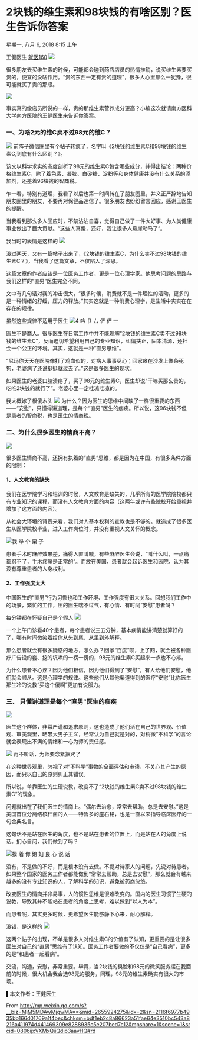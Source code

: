 # 2块钱的维生素和98块钱的有啥区别？医生告诉你答案

星期一, 八月 6, 2018
8:15 上午

王健医生  [就医160]()
![](https://raw.githubusercontent.com/tpxipster/tpxGalaxy/master/vnote笔记汇/2块钱的维生素和98块钱的有啥区别？医生告诉你答案.md/f98a30dbceb9c7ef67ff323bc298dc0d.gif)

很多朋友去买维生素的时候，可能都会碰到药店店员的热情推销，说买维生素要买贵的，便宜的没啥作用。“贵的东西一定有贵的道理"，很多人心里那么一犹豫，很可能就买了贵的那瓶。

![](https://raw.githubusercontent.com/tpxipster/tpxGalaxy/master/vnote笔记汇/2块钱的维生素和98块钱的有啥区别？医生告诉你答案.md/771d81818e1cb0a67f457e100d8d9f9a.gif)

事实真的像店员所说的一样，贵的那维生素营养成分更高？小编这次就请南方医科大学南方医院的王健医生来告诉你答案。

### 一、为啥2元的维C卖不过98元的维C？

![](https://raw.githubusercontent.com/tpxipster/tpxGalaxy/master/vnote笔记汇/2块钱的维生素和98块钱的有啥区别？医生告诉你答案.md/13e819ab82d1bcf1336f39e75ce2b393.jpg)
前阵子微信圈里有个帖子转疯了，名字叫《2块钱的维生素C和98块钱的维生素C,到底有什么区别？》。

该文以科学求实的态度剖析了98元的维生素C包含哪些成分，并得出结论：两种价格维生素C，除了着色素、凝胶、白砂糖、淀粉等和身体健康并没有什么关系的添加剂，还差着96块钱的智商税。

乍一看，特别有道理，我看了以后也第一时间转在了朋友圈里，并义正严辞地告知朋友圈里的朋友，不要再对保健品迷信了。很多朋友也纷纷留言回应，感谢王医生的提醒。

当我看到那么多人回应时，不禁沾沾自喜，觉得自己做了一件大好事、为人类健康事业做出了巨大贡献。“这些人真傻，还好，我让很多人悬崖勒马了”。

我当时的表情是这样的
![](https://raw.githubusercontent.com/tpxipster/tpxGalaxy/master/vnote笔记汇/2块钱的维生素和98块钱的有啥区别？医生告诉你答案.md/4aa19402114c107689fee6199190deed.gif)

没过两天，又有一篇帖子出来了，《2块钱的维生素C，为什么卖不过98块钱的维生素C？》，当我看了这篇文章，不仅陷入了深思。

这篇文章的作者应该是一位医务工作者，更是一位心理学家。他思考问题的思路与我们这样的“直男”医生完全不同。

文中有几句话对我的冲击很大，“很多时候，消费就不是一件理性的活动，更多的是一种情绪的舒缓，压力的释放。”其实这就是一种消费心理学，是生活中实实在在存在的规律。

虽然这些规律不适用于医生
![4  吟 卩 厶 俨 俨 一](https://raw.githubusercontent.com/tpxipster/tpxGalaxy/master/vnote笔记汇/2块钱的维生素和98块钱的有啥区别？医生告诉你答案.md/60e6e70f12f8917e0ccfeea0592834ca.jpg)

医生不是商人。很多医生在日常工作中并不能理解“2块钱的维生素C卖不过98块钱的维生素C”，反而迫切希望利用自己的专业知识，纠偏扶正，固本清源，还社会一个公正的环境。其实，这就是一种“直男思维”。

“尼玛你天天在医院像打了鸡血似的，对病人事事尽心；回家瘫在沙发上像条死狗，老婆病了还说挺挺就过去了。”这是很多医生的现状。

如果医生的老婆口腔溃疡了，买了98元的维生素C，医生却说“干嘛买那么贵的，吃吃2块钱的就行了”。老婆心里一定哇凉哇凉的。

我大概嫁了根傻木头
![](https://raw.githubusercontent.com/tpxipster/tpxGalaxy/master/vnote笔记汇/2块钱的维生素和98块钱的有啥区别？医生告诉你答案.md/544906a0c62f48f891384fe5abf9e3df.gif)
为什么？因为医生的思维中间缺了一样很重要的东西——“安慰”，只懂得讲道理，是每个“直男”医生的痼疾。所以说，这96块钱不但是患者的智商税，也是医生的情商税。

### 二、为什么很多医生的情商不高？

![](https://raw.githubusercontent.com/tpxipster/tpxGalaxy/master/vnote笔记汇/2块钱的维生素和98块钱的有啥区别？医生告诉你答案.md/1a9865fea0c527de30df978982d9c95a.jpg)

很多医生情商不高，还拥有执着的“直男”思维，都是因为在中国，有很多条件方面的限制：

#### 1、人文教育的缺失

我们在医学院学习和培训的时候，人文教育是缺失的，几乎所有的医学院院校都只有专业知识的课程，而没有人文教育方面的内容（这两年或许有些院校开始重视并增加了这方面的内容）。

从社会大环境的背景来看，我们对人基本权利的宣教也是不够的。就造成了很多医生从医学院校毕业，进入工作岗位时，并没有重视人文关怀的概念。

![我 举 个 栗 子](https://raw.githubusercontent.com/tpxipster/tpxGalaxy/master/vnote笔记汇/2块钱的维生素和98块钱的有啥区别？医生告诉你答案.md/bf343803ec4e54e8bbaca54eeb4160d4.jpg)

患者手术时麻醉效果差，痛得人直叫喊，有些麻醉医生会说，“叫什么叫，一点痛都忍不了，手术疼痛是正常的”。而放在美国，患者就会起诉医生和医院，认为其没有尊重患者的人身权利。

#### 2、工作强度太大

中国医生的“直男”行为习惯也和工作环境、工作强度有很大关系。回想我们工作中的场景，繁忙的工作，压的医生喘不过气，有心情、有时间“安慰”患者吗？

每分钟都在怀疑自己是个假人
![](https://raw.githubusercontent.com/tpxipster/tpxGalaxy/master/vnote笔记汇/2块钱的维生素和98块钱的有啥区别？医生告诉你答案.md/18e4429b3209dd3cb477fbfe02037978.jpg)

一个上午门诊看40个患者，每个患者说三五分钟，基本病情能讲清楚就算好的了，哪有时间微笑着给你从头到尾、从里到外解释。

那么患者就会有很多疑惑的地方，怎么办？回家“百度”呗，上了网，就会被各种医疗广告设的套、挖的坑哄的一楞一愣的，98元的维生素C买起来一点也不心疼。

为什么患者不心疼？因为他们相信，因为他们得到了“安慰”，有人给他们安慰，他们就会顺从。这是心理学的规律。这些他们从其他渠道得到的医疗“安慰”比你医生那生冷的说教“买这个傻啊”更加有说服力。

### 三、 只懂讲道理是每个“直男”医生的痼疾
![](https://raw.githubusercontent.com/tpxipster/tpxGalaxy/master/vnote笔记汇/2块钱的维生素和98块钱的有啥区别？医生告诉你答案.md/2db0f05bd599f60d0201e4668b47108b.jpg)

医生这个群体，非常严谨和追求原则，这也造成了他们活在自己的世界观、价值观、审美观里，略带大男子主义，经常认为自己就是对的，对稍微“不科学”的言论就会表现出不满的情绪和一心为师的责任感。

![](https://raw.githubusercontent.com/tpxipster/tpxGalaxy/master/vnote笔记汇/2块钱的维生素和98块钱的有啥区别？医生告诉你答案.md/27bdc553daaddb3c7b5449c04c20545f.jpg)
再不听话，为师要念紧箍咒了

在这种世界观里，忽视了对“不科学”事物的全面评估和审读，不关心其产生的原因，而只以自己的原则纠正其错误。

所以说，单靠医生的生硬说教，改变不了“2块钱的维生素C卖不过98块钱的维生素C”的现象。

问题就出在了我们医生的情商上。“偶尔去治愈，常常去帮助，总是去安慰。”这是美国首位分离结核杆菌的人——特鲁多的座右铭，也是一直以来指导临床医疗的一句金典名言。

这句话不是站在医生的角度，也不是站在患者的位置上，而是站在人的角度上说话。扪心自问，我们做到了吗？

![摸 着 你 媳 妇 良 心 说 话](https://raw.githubusercontent.com/tpxipster/tpxGalaxy/master/vnote笔记汇/2块钱的维生素和98块钱的有啥区别？医生告诉你答案.md/df9b05a14a5243f9e9b5a1cc7b41c473.jpg)

没有，不是做的不好，而是根本没有去做。不提对待家人的问题，先说对待患者。如果整个国家的医务工作者都能做到“常常去帮助，总是去安慰”，那么就会有越来越多的没有专业知识的人，了解科学的知识，避免被药商忽悠。

改变医生的情商并非易事，人的惯性思维是很难改变的。国内的医生习惯了生硬的说教，导致其并不能站在患者的角度上思考，难以做到“以人为本”。

而患者呢，其实更多时候，更希望医生能够静下心来，耐心解释。

没错，是这样的
![](https://raw.githubusercontent.com/tpxipster/tpxGalaxy/master/vnote笔记汇/2块钱的维生素和98块钱的有啥区别？医生告诉你答案.md/1ef08a9da0325002a07509b9db5dc965.gif)

这两个帖子的出现，不单是很多人对维生素C的价值有了认知，更重要的是让很多医生对自己的“直男”思维有了认知。医务工作者要做的不仅仅是“自己看病”，更多的是“和患者一起看病”。

交流，沟通，安慰，非常重要。毕竟，当2块钱的臭脸和98元的微笑服务摆在我面前的时候，很大机会我会选98元的服务，同理，98元的维生素确实有很大的市场。

▌本文作者：王健医生

From <http://mp.weixin.qq.com/s?__biz=MjM5MDAwMjgwMA==&mid=2655924275&idx=2&sn=2116f6977b4935bb166d01769a1f4bec&chksm=bdf1eb2c8a86623a51fae64e3510bc543a8216a411974d441469309e8288935c5e207bed7c12&mpshare=1&scene=1&srcid=0806ijxVXMxQjiQdip3aavHQ#rd>

